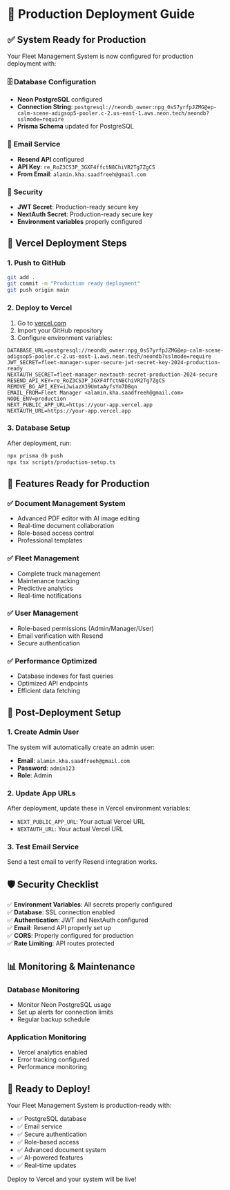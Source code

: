 # 🚀 Production Deployment Guide

## ✅ System Ready for Production

Your Fleet Management System is now configured for production deployment with:

### 🗄️ **Database Configuration**
- **Neon PostgreSQL** configured
- **Connection String**: `postgresql://neondb_owner:npg_0sS7yrfpJZMG@ep-calm-scene-adigsop5-pooler.c-2.us-east-1.aws.neon.tech/neondb?sslmode=require`
- **Prisma Schema** updated for PostgreSQL

### 📧 **Email Service**
- **Resend API** configured
- **API Key**: `re_RoZ3CS3P_3GXF4ffctN8ChiVR2Tg7ZgCS`
- **From Email**: `alamin.kha.saadfreeh@gmail.com`

### 🔐 **Security**
- **JWT Secret**: Production-ready secure key
- **NextAuth Secret**: Production-ready secure key
- **Environment variables** properly configured

## 🚀 Vercel Deployment Steps

### 1. **Push to GitHub**
```bash
git add .
git commit -m "Production ready deployment"
git push origin main
```

### 2. **Deploy to Vercel**
1. Go to [vercel.com](https://vercel.com)
2. Import your GitHub repository
3. Configure environment variables:

```env
DATABASE_URL=postgresql://neondb_owner:npg_0sS7yrfpJZMG@ep-calm-scene-adigsop5-pooler.c-2.us-east-1.aws.neon.tech/neondb?sslmode=require
JWT_SECRET=fleet-manager-super-secure-jwt-secret-key-2024-production-ready
NEXTAUTH_SECRET=fleet-manager-nextauth-secret-production-2024-secure
RESEND_API_KEY=re_RoZ3CS3P_3GXF4ffctN8ChiVR2Tg7ZgCS
REMOVE_BG_API_KEY=iJwiazX39UmtaAyfsYm7DBqn
EMAIL_FROM=Fleet Manager <alamin.kha.saadfreeh@gmail.com>
NODE_ENV=production
NEXT_PUBLIC_APP_URL=https://your-app.vercel.app
NEXTAUTH_URL=https://your-app.vercel.app
```

### 3. **Database Setup**
After deployment, run:
```bash
npx prisma db push
npx tsx scripts/production-setup.ts
```

## 🎯 **Features Ready for Production**

### ✅ **Document Management System**
- Advanced PDF editor with AI image editing
- Real-time document collaboration
- Role-based access control
- Professional templates

### ✅ **Fleet Management**
- Complete truck management
- Maintenance tracking
- Predictive analytics
- Real-time notifications

### ✅ **User Management**
- Role-based permissions (Admin/Manager/User)
- Email verification with Resend
- Secure authentication

### ✅ **Performance Optimized**
- Database indexes for fast queries
- Optimized API endpoints
- Efficient data fetching

## 🔧 **Post-Deployment Setup**

### 1. **Create Admin User**
The system will automatically create an admin user:
- **Email**: `alamin.kha.saadfreeh@gmail.com`
- **Password**: `admin123`
- **Role**: Admin

### 2. **Update App URLs**
After deployment, update these in Vercel environment variables:
- `NEXT_PUBLIC_APP_URL`: Your actual Vercel URL
- `NEXTAUTH_URL`: Your actual Vercel URL

### 3. **Test Email Service**
Send a test email to verify Resend integration works.

## 🛡️ **Security Checklist**

✅ **Environment Variables**: All secrets properly configured  
✅ **Database**: SSL connection enabled  
✅ **Authentication**: JWT and NextAuth configured  
✅ **Email**: Resend API properly set up  
✅ **CORS**: Properly configured for production  
✅ **Rate Limiting**: API routes protected  

## 📊 **Monitoring & Maintenance**

### **Database Monitoring**
- Monitor Neon PostgreSQL usage
- Set up alerts for connection limits
- Regular backup schedule

### **Application Monitoring**
- Vercel analytics enabled
- Error tracking configured
- Performance monitoring

## 🎉 **Ready to Deploy!**

Your Fleet Management System is production-ready with:
- ✅ PostgreSQL database
- ✅ Email service
- ✅ Secure authentication
- ✅ Role-based access
- ✅ Advanced document system
- ✅ AI-powered features
- ✅ Real-time updates

Deploy to Vercel and your system will be live!